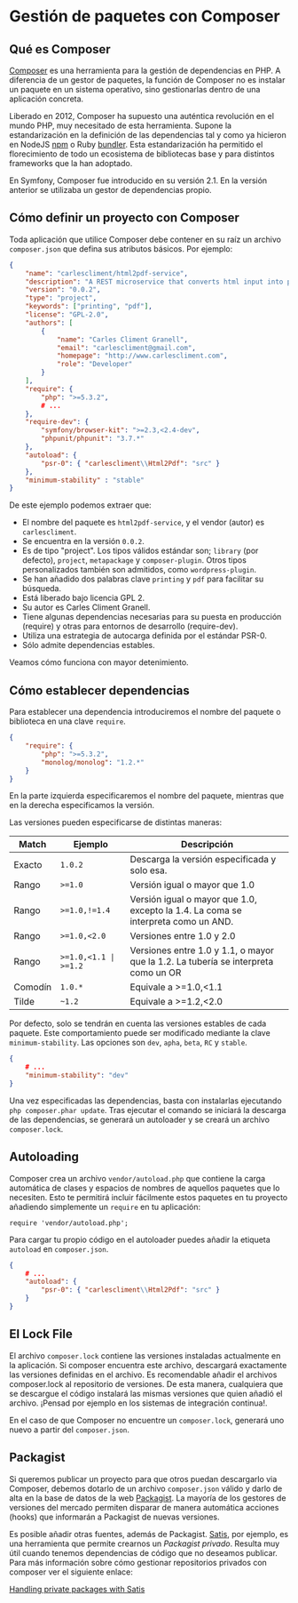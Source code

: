 # Gestión de paquetes con Composer

## Qué es Composer
[Composer](http://getcomposer.org/) es una herramienta para la gestión de dependencias en PHP. A diferencia de un gestor de paquetes, la función de Composer no es instalar un paquete en un sistema operativo, sino gestionarlas dentro de una aplicación concreta.

Liberado en 2012, Composer ha supuesto una auténtica revolución en el mundo PHP, muy necesitado de esta herramienta. Supone la estandarización en la definición de las dependencias tal y como ya hicieron en NodeJS [npm](https://npmjs.org/) o Ruby [bundler](http://bundler.io/). Esta estandarización ha permitido el florecimiento de todo un ecosistema de bibliotecas base y para distintos frameworks que la han adoptado.

En Symfony, Composer fue introducido en su versión 2.1. En la versión anterior se utilizaba un gestor de dependencias propio.

## Cómo definir un proyecto con Composer
Toda aplicación que utilice Composer debe contener en su raíz un archivo `composer.json` que defina sus atributos básicos. Por ejemplo:

```composer.json
{
    "name": "carlescliment/html2pdf-service",
    "description": "A REST microservice that converts html input into pdf files. Written in Silex.",
    "version": "0.0.2",
    "type": "project",
    "keywords": ["printing", "pdf"],
    "license": "GPL-2.0",
    "authors": [
        {
            "name": "Carles Climent Granell",
            "email": "carlescliment@gmail.com",
            "homepage": "http://www.carlescliment.com",
            "role": "Developer"
        }
    ],
    "require": {
        "php": ">=5.3.2",
        # ...
    },
    "require-dev": {
        "symfony/browser-kit": ">=2.3,<2.4-dev",
        "phpunit/phpunit": "3.7.*"
    },
    "autoload": {
        "psr-0": { "carlescliment\\Html2Pdf": "src" }
    },
    "minimum-stability" : "stable"
}
```

De este ejemplo podemos extraer que:
* El nombre del paquete es `html2pdf-service`, y el vendor (autor) es `carlescliment`.
* Se encuentra en la versión `0.0.2`.
* Es de tipo "project". Los tipos válidos estándar son; `library` (por defecto), `project`, `metapackage` y `composer-plugin`. Otros tipos personalizados también son admitidos, como `wordpress-plugin`.
* Se han añadido dos palabras clave `printing` y `pdf` para facilitar su búsqueda.
* Está liberado bajo licencia GPL 2.
* Su autor es Carles Climent Granell.
* Tiene algunas dependencias necesarias para su puesta en producción (require) y otras para entornos de desarrollo (require-dev).
* Utiliza una estrategia de autocarga definida por el estándar PSR-0.
* Sólo admite dependencias estables.


Veamos cómo funciona con mayor detenimiento.

## Cómo establecer dependencias
Para establecer una dependencia introduciremos el nombre del paquete o biblioteca en una clave `require`.

```composer.json
{
    "require": {
        "php": ">=5.3.2",
        "monolog/monolog": "1.2.*"
    }
}
```

En la parte izquierda especificaremos el nombre del paquete, mientras que en la derecha especificamos la versión.

Las versiones pueden especificarse de distintas maneras:

| Match   | Ejemplo | Descripción    |
|---------|-------|----|
| Exacto  | `1.0.2` | Descarga la versión especificada y solo esa. |
| Rango   | `>=1.0` | Versión igual o mayor que 1.0 |
| Rango   | `>=1.0,!=1.4` | Versión igual o mayor que 1.0, excepto la 1.4. La coma se interpreta como un AND. |
| Rango   | `>=1.0,<2.0` | Versiones entre 1.0 y 2.0 |
| Rango   | <code>>=1.0,&lt;1.1 &#124; >=1.2</code> | Versiones entre 1.0 y 1.1, o mayor que la 1.2. La tubería se interpreta como un OR |
| Comodín | `1.0.*` | Equivale a >=1.0,<1.1 |
| Tilde   | `~1.2`  | Equivale a >=1.2,<2.0 |

Por defecto, solo se tendrán en cuenta las versiones estables de cada paquete. Este comportamiento puede ser modificado mediante la clave `minimum-stability`. Las opciones son `dev`, `apha`, `beta`, `RC` y `stable`.

```composer.json
{
    # ...
    "minimum-stability": "dev"
}
```
Una vez especificadas las dependencias, basta con instalarlas ejecutando `php composer.phar update`. Tras ejecutar el comando se iniciará la descarga de las dependencias, se generará un autoloader y se creará un archivo `composer.lock`.

## Autoloading
Composer crea un archivo `vendor/autoload.php` que contiene la carga automática de clases y espacios de nombres de aquellos paquetes que lo necesiten. Esto te permitirá incluir fácilmente estos paquetes en tu proyecto añadiendo simplemente un `require` en tu aplicación:

`require 'vendor/autoload.php';`

Para cargar tu propio código en el autoloader puedes añadir la etiqueta `autoload` en `composer.json`.

```composer.json
{
    # ...
    "autoload": {
        "psr-0": { "carlescliment\\Html2Pdf": "src" }
    }
}
```

## El Lock File
El archivo `composer.lock` contiene las versiones instaladas actualmente en la aplicación. Si composer encuentra este archivo, descargará exactamente las versiones definidas en el archivo. Es recomendable añadir el archivos composer.lock al repositorio de versiones. De esta manera, cualquiera que se descargue el código instalará las mismas versiones que quien añadió el archivo. ¡Pensad por ejemplo en los sistemas de integración continua!.

En el caso de que Composer no encuentre un `composer.lock`, generará uno nuevo a partir del `composer.json`.

## Packagist
Si queremos publicar un proyecto para que otros puedan descargarlo via Composer, debemos dotarlo de un archivo `composer.json` válido y darlo de alta en la base de datos de la web [Packagist](https://packagist.org/). La mayoría de los gestores de versiones del mercado permiten disparar de manera automática acciones (hooks) que informarán a Packagist de nuevas versiones.

Es posible añadir otras fuentes, además de Packagist. [Satis](https://github.com/composer/satis), por ejemplo, es una herramienta que permite crearnos un _Packagist privado_. Resulta muy útil cuando tenemos dependencias de código que no deseamos publicar. Para más información sobre cómo gestionar repositorios privados con composer ver el siguiente enlace:

[Handling private packages with Satis](https://github.com/composer/composer/blob/master/doc/articles/handling-private-packages-with-satis.md)
